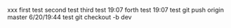 xxx
first test 
second test
third test 19:07
forth test  19:07
test git push origin master 6/20/19:44
test git checkout -b dev